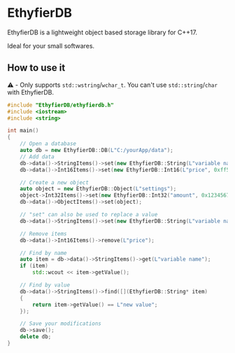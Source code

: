 ﻿# EthyfierDB

EthyfierDB is a lightweight object based storage library for C++17.

Ideal for your small softwares.

## How to use it

⚠️ - Only supports `std::wstring`/`wchar_t`. You can't use `std::string`/`char` with EthyfierDB.

```cpp
#include "EthyfierDB/ethyfierdb.h"
#include <iostream>
#include <string>

int main()
{
    // Open a database
    auto db = new EthyfierDB::DB(L"C:/yourApp/data");
    // Add data
    db->data()->StringItems()->set(new EthyfierDB::String(L"variable name", L"value"));
    db->data()->Int16Items()->set(new EthyfierDB::Int16(L"price", 0xff5));

    // Create a new object
    auto object = new EthyfierDB::Object(L"settings");
    object->Int32Items()->set(new EthyfierDB::Int32("amount", 0x123456789));
    db->data()->ObjectItems()->set(object);

    // "set" can also be used to replace a value
    db->data()->StringItems()->set(new EthyfierDB::String(L"variable name", L"new value"));

    // Remove items
    db->data()->Int16Items()->remove(L"price");

    // Find by name
    auto item = db->data()->StringItems()->get(L"variable name");
    if (item)
        std::wcout << item->getValue();

    // Find by value
    db->data()->StringItems()->find([](EthyfierDB::String* item)
    {
        return item->getValue() == L"new value";
    });

    // Save your modifications
    db->save();
    delete db;
}
```